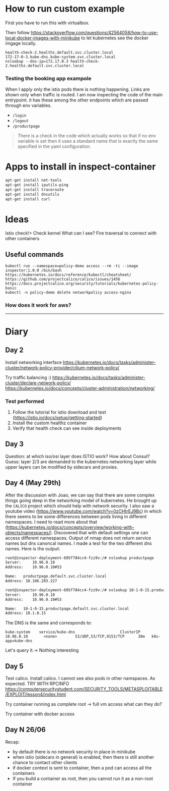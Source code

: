 # How to run custom example
First you have to run this with virtualbox. 

Then follow https://stackoverflow.com/questions/42564058/how-to-use-local-docker-images-with-minikube
to let kubernetes see the docker imgage locally. 
````shell script
health-check-2.healthz.default.svc.cluster.local
172-17-0-3.kube-dns.kube-system.svc.cluster.local
nslookup --dns-ip=172.17.0.3 health-check-2.healthz.default.svc.cluster.local
````

### Testing the booking app exampole
When I apply only the istio pods there is nothing happening. Links are shown
only when traffic is routed. 
I am now inspecting the code of the main entrypoint.
it has these among the other endpoints which are passed through env variables.
- `/login`
- `/logout`
- `/productpage`

> There is a check in the code which actually works so that if no env variable is set then it uses a standard name
that is exactly the same specified in the yaml configuration.

# Apps to install in inspect-container
```sh
apt-get install net-tools
apt-get install iputils-ping
apt-get install traceroute
apt-get install dnsutils
apt-get install curl
```

# Ideas
Istio check!> 
Check kernel
What can I see? 
Fire traversal to connect with other containers

## Useful commands
```
kubectl run --namespace=policy-demo access --rm -ti --image inspector:1.0.0 /bin/bash
https://kubernetes.io/docs/reference/kubectl/cheatsheet/
https://github.com/projectcalico/calico/issues/1456
https://docs.projectcalico.org/security/tutorials/kubernetes-policy-basic
kubectl -n policy-demo delete networkpolicy access-nginx
```


### How does it work for aws? 


---
# Diary

## Day 2 
Install networking interface https://kubernetes.io/docs/tasks/administer-cluster/network-policy-provider/cilium-network-policy/ 


Try traffic balancing :) 
https://kubernetes.io/docs/tasks/administer-cluster/declare-network-policy/
https://kubernetes.io/docs/concepts/cluster-administration/networking/


### Test performed
1. Follow the tutorial for istio download and test (https://istio.io/docs/setup/getting-started)
2. Install the custom healthz container
3. Verify that health check can see inside deployments

## Day 3
Question: at which iso/osi layer does ISTIO work? How about Consul?
Guess: layer 2/3 are demanded to the kubernetes networking layer while 
upper layers can be modified by sidecars and proxies. 

## Day 4 (May 29th)
After the discussion with Joao, we can say that there are some complex things going deep in the
networking model of kubernetes. He brought up the `CALICO` project which
should help with network security. 
I also saw a youtube video (https://www.youtube.com/watch?v=0zCHtrEJ9Bc) 
in which there seems to be some differences between pods living in
different namespaces. I need to read more about that (https://kubernetes.io/docs/concepts/overview/working-with-objects/namespaces/).
Discovered that with default settings one can access different namespaces. 
Output of nmap does not return service names but dns canoncal names.
I made a test for the two different dns names. Here is the output:
````bash
root@inspector-deployment-695f784cc4-fzz9v:/# nslookup productpage
Server:		10.96.0.10
Address:	10.96.0.10#53

Name:	productpage.default.svc.cluster.local
Address: 10.106.203.227

root@inspector-deployment-695f784cc4-fzz9v:/# nslookup 10-1-0-15.productpage.default.svc.cluster.local
Server:		10.96.0.10
Address:	10.96.0.10#53

Name:	10-1-0-15.productpage.default.svc.cluster.local
Address: 10.1.0.15
```` 
The DNS is the same and corresponds to: 

`kube-system    service/kube-dns                    ClusterIP      10.96.0.10       <none>        53/UDP,53/TCP,9153/TCP      38m   k8s-app=kube-dns`

Let's query it.-> Nothing interesting

## Day 5 
Test calico. Install calico. I cannot see also pods in other namspaces. As expected.
TRY WITH RPCINFO https://computersecuritystudent.com/SECURITY_TOOLS/METASPLOITABLE/EXPLOIT/lesson4/index.html

Try container running as complete root -> full vm access 
what can they do?


Try container with docker access



## Day N 26/06
Recap:
- by default there is no network security in place in minikube
- when istio (sidecars in general) is enabled, then there is still another chance to contact other clients
- if docker context is sent to container, then a pod can access all the containers
- If you build a container as root, then you cannot run 
it as a non-root container